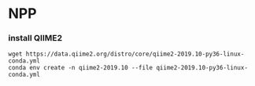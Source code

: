 # NPP


### install QIIME2
```
wget https://data.qiime2.org/distro/core/qiime2-2019.10-py36-linux-conda.yml
conda env create -n qiime2-2019.10 --file qiime2-2019.10-py36-linux-conda.yml
```
# 
